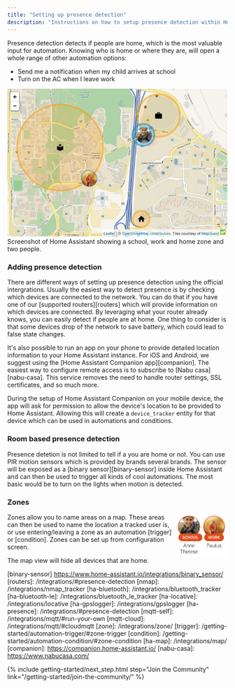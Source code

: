 ```yaml
---
title: "Setting up presence detection"
description: "Instructions on how to setup presence detection within Home Assistant."
---
```


Presence detection detects if people are home, which is the most valuable input for automation. Knowing who is home or where they are, will open a whole range of other automation options:

- Send me a notification when my child arrives at school
- Turn on the AC when I leave work

<p class='img'>
<img src='/images/screenshots/map.png' />
Screenshot of Home Assistant showing a school, work and home zone and two people.
</p>

### Adding presence detection

There are different ways of setting up presence detection using the official intergrations. Usually the easiest way to detect presence is by checking which devices are connected to the network. You can do that if you have one of our [supported routers][routers] which will provide information on which devices are connected. By leveraging what your router already knows, you can easily detect if people are at home. One thing to consider is that some devices drop of the network to save battery, which could lead to false state changes.

It's also possible to run an app on your phone to provide detailed location information to your Home Assistant instance. For iOS and Android, we suggest using the [Home Assistant Companion app][companion]. The easiest way to configure remote access is to subscribe to [Nabu casa][nabu-casa]. This service removes the need to handle router settings, SSL certificates, and so much more.

During the setup of Home Assistant Companion on your mobile device, the app will ask for permission to allow the device's location to be provided to Home Assistant. Allowing this will create a `device_tracker` entity for that device which can be used in automations and conditions.

### Room based presence detection

Presence detetion is not limited to tell if a you are home or not. You can use PIR motion sensors which is provided by brands several brands. The sensor will be exposed as a [binary sensor][binary-sensor] inside Home Assistant and can then be used to trigger all kinds of cool automations. The most basic would be to turn on the lights when motion is detected. 

### Zones

<img src='/images/screenshots/badges-zone.png' style='float: right; margin-left: 8px; height: 100px;'>

Zones allow you to name areas on a map. These areas can then be used to name the location a tracked user is, or use entering/leaving a zone as an automation [trigger] or [condition]. Zones can be set up from configuration screen.

<div class='note'>
The map view will hide all devices that are home.
</div>

[binary-sensor] https://www.home-assistant.io/integrations/binary_sensor/
[routers]: /integrations/#presence-detection
[nmap]: /integrations/nmap_tracker
[ha-bluetooth]: /integrations/bluetooth_tracker
[ha-bluetooth-le]: /integrations/bluetooth_le_tracker
[ha-locative]: /integrations/locative
[ha-gpslogger]: /integrations/gpslogger
[ha-presence]: /integrations/#presence-detection
[mqtt-self]: /integrations/mqtt/#run-your-own
[mqtt-cloud]: /integrations/mqtt/#cloudmqtt
[zone]: /integrations/zone/
[trigger]: /getting-started/automation-trigger/#zone-trigger
[condition]: /getting-started/automation-condition/#zone-condition
[ha-map]: /integrations/map/
[companion]: https://companion.home-assistant.io/
[nabu-casa]: https://www.nabucasa.com/

{% include getting-started/next_step.html step="Join the Community" link="/getting-started/join-the-community/" %}
